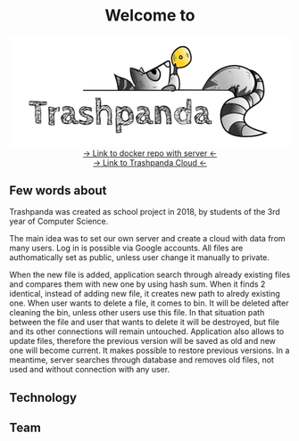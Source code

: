 <div align="center">
<h1>Welcome to</h1>
</div>
<div  align="center">
<img src="https://raw.githubusercontent.com/Morfeu5z/Trashpanda-Cloud/version/static/pic/trashpanda.PNG">
</div>
<div align="center">
  <a href="https://hub.docker.com/r/risernx/trashpanda/">-> Link to docker repo with server <-</a>
    <br>
  <a href="http://trashpanda.pwsz.nysa.pl">-> Link to Trashpanda Cloud <-</a>
    </div>
    <h2>Few words about</h2>
      <p>Trashpanda was created as school project in 2018, by students of the 3rd year of Computer Science.</p>
    <p>The main idea was to set our own server and create a cloud with data from many users. Log in is possible via Google accounts. All files are authomatically set as public, unless user change it manually to private.</p>
<p>When the new file is added, application search through already existing files and compares them with new one by using hash sum. When it finds 2 identical, instead of adding new file, it creates new path to alredy existing one. 
When user wants to delete a file, it comes to bin. It will be deleted after cleaning the bin, unless other users use this file. In that situation path between the file and user that wants to delete it will be destroyed, but file and its other connections will remain untouched.
Application also allows to update files, therefore the previous version will be saved as old and new one will become current. It makes possible to restore previous versions. In a meantime, server searches through database and removes old files, not used and without connection with any user.</p>
    <h2>Technology</h2>
    <h2>Team</h2>
